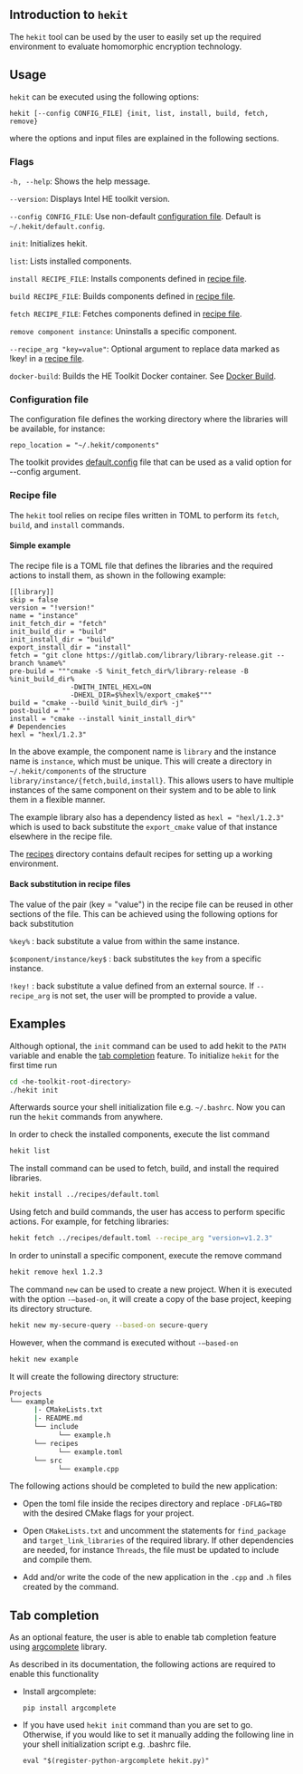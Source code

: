 ## Introduction to `hekit`
The `hekit` tool can be used by the user to easily set up the required
environment to evaluate homomorphic encryption technology.

## Usage
`hekit` can be executed using the following options:
```
hekit [--config CONFIG_FILE] {init, list, install, build, fetch, remove}
```
where the options and input files are explained in the following sections.

### Flags

`-h, --help`: Shows the help message.

`--version`: Displays Intel HE toolkit version.

`--config CONFIG_FILE`: Use non-default [configuration
file](#configuration-file).  Default is `~/.hekit/default.config`.

`init`: Initializes hekit.

`list`: Lists installed components.

`install RECIPE_FILE`: Installs components defined in [recipe
file](#recipe-file).

`build RECIPE_FILE`: Builds components defined in [recipe file](#recipe-file).

`fetch RECIPE_FILE`: Fetches components defined in [recipe file](#recipe-file).

`remove component instance`: Uninstalls a specific component.

`--recipe_arg "key=value"`: Optional argument to replace data marked as !key!
in a [recipe file](#recipe-file).

`docker-build`: Builds the HE Toolkit Docker container. See [Docker
Build](../docker/README.md).

### Configuration file

The configuration file defines the working directory where the libraries will
be available, for instance:
```
repo_location = "~/.hekit/components"
```
The toolkit provides [default.config](../default.config) file that can be used
as a valid option for --config argument.

### Recipe file
The `hekit` tool relies on recipe files written in TOML to perform its `fetch`,
`build`, and `install` commands.

#### Simple example
The recipe file is a TOML file that defines the libraries and the required
actions to install them, as shown in the following example:
```
[[library]]
skip = false
version = "!version!"
name = "instance"
init_fetch_dir = "fetch"
init_build_dir = "build"
init_install_dir = "build"
export_install_dir = "install"
fetch = "git clone https://gitlab.com/library/library-release.git --branch %name%"
pre-build = """cmake -S %init_fetch_dir%/library-release -B %init_build_dir%
               -DWITH_INTEL_HEXL=ON
               -DHEXL_DIR=$%hexl%/export_cmake$"""
build = "cmake --build %init_build_dir% -j"
post-build = ""
install = "cmake --install %init_install_dir%"
# Dependencies
hexl = "hexl/1.2.3"
```
In the above example, the component name is `library` and the instance name is
`instance`, which must be unique. This will create a directory in
`~/.hekit/components` of the structure
`library/instance/{fetch,build,install}`.  This allows users to have multiple
instances of the same component on their system and to be able to link them in
a flexible manner.

The example library also has a dependency listed as `hexl = "hexl/1.2.3"` which
is used to back substitute the `export_cmake` value of that instance elsewhere
in the recipe file.

The [recipes](../recipes/) directory contains default recipes for setting up a
working environment.

#### Back substitution in recipe files
The value of the pair (key = "value") in the recipe file can be reused in other
sections of the file. This can be achieved using the following options for back
substitution

`%key%` : back substitute a value from within the same instance.

`$component/instance/key$` : back substitutes the `key` from a specific instance.

`!key!` : back substitute a value defined from an external source. If
`--recipe_arg` is not set, the user will be prompted to provide a value.

## Examples

Although optional, the `init` command can be used to add hekit to the `PATH`
variable and enable the [tab completion](#tab-completion) feature.
To initialize `hekit` for the first time run
```bash
cd <he-toolkit-root-directory>
./hekit init
```
Afterwards source your shell initialization file e.g. `~/.bashrc`. Now you can
run the `hekit` commands from anywhere.

In order to check the installed components, execute the list command
```bash
hekit list
```

The install command can be used to fetch, build, and install the required
libraries.
```bash
hekit install ../recipes/default.toml
```

Using fetch and build commands, the user has access to perform specific
actions. For example, for fetching libraries:
```bash
hekit fetch ../recipes/default.toml --recipe_arg "version=v1.2.3"
```

In order to uninstall a specific component, execute the remove command
```bash
hekit remove hexl 1.2.3
```

The command `new` can be used to create a new project. When it is executed
with the option `-–based-on`, it will create a copy of the base project,
keeping its directory structure.
```bash
hekit new my-secure-query --based-on secure-query
```

However, when the command is executed without `-–based-on`
```bash
hekit new example
```

It will create the following directory structure:
```bash
Projects
└── example
      |- CMakeLists.txt
      |- README.md
      └── include
            └── example.h
      └── recipes
            └── example.toml
      └── src
            └── example.cpp
```

The following actions should be completed to build the new application:

* Open the toml file inside the recipes directory and replace `-DFLAG=TBD` with the desired CMake flags for your project.

* Open `CMakeLists.txt` and uncomment the statements for `find_package` and `target_link_libraries` of the required library. If other dependencies are needed, for instance `Threads`, the file must be updated to include and compile them.

* Add and/or write the code of the new application in the `.cpp` and `.h` files created by the command.

## Tab completion
As an optional feature, the user is able to enable tab completion feature using
[argcomplete](https://kislyuk.github.io/argcomplete/) library.

As described in its documentation, the following actions are required to
enable this functionality
- Install argcomplete:
  ```
  pip install argcomplete
  ```

- If you have used `hekit init` command than you are set to go. Otherwise, if
  you would like to set it manually adding the following line in your shell
  initialization script e.g. .bashrc file.
  ```
  eval "$(register-python-argcomplete hekit.py)"
  ```
